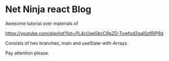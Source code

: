 # Net Ninja react Blog 

Awesome tutorial over materials of

https://youtube.com/playlist?list=PL4cUxeGkcC9gZD-Tvwfod2gaISzfRiP9d 

Consists of two branches, main and useState-with-Arrays. 

Pay attention please.